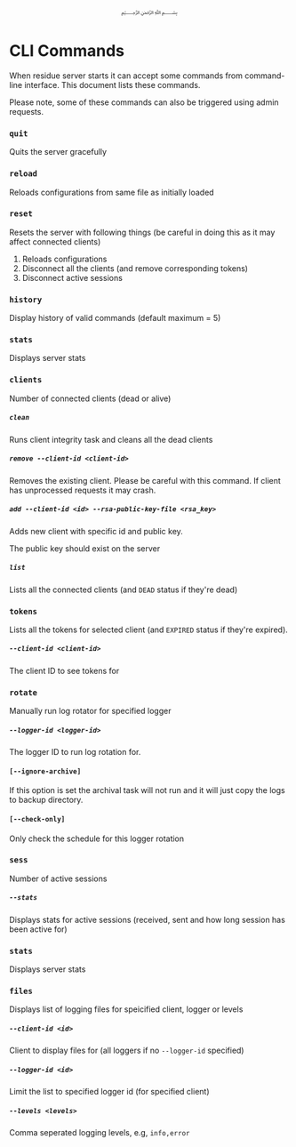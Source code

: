 <p align="center">
   ﷽
</p>

# CLI Commands
When residue server starts it can accept some commands from command-line interface. This document lists these commands.

Please note, some of these commands can also be triggered using admin requests.

### `quit`
Quits the server gracefully

### `reload`
Reloads configurations from same file as initially loaded

### `reset`
Resets the server with following things (be careful in doing this as it may affect connected clients)

 1. Reloads configurations
 2. Disconnect all the clients (and remove corresponding tokens)
 3. Disconnect active sessions

### `history`
Display history of valid commands (default maximum = 5)

### `stats`
Displays server stats

### `clients`
Number of connected clients (dead or alive)

##### `clean`
Runs client integrity task and cleans all the dead clients

##### `remove --client-id <client-id>`
Removes the existing client. Please be careful with this command. If client has unprocessed requests it may crash.

##### `add --client-id <id> --rsa-public-key-file <rsa_key>`
Adds new client with specific id and public key.

The public key should exist on the server

##### `list`
Lists all the connected clients (and `DEAD` status if they're dead)

### `tokens`
Lists all the tokens for selected client (and `EXPIRED` status if they're expired).

##### `--client-id <client-id>`
The client ID to see tokens for

### `rotate`
Manually run log rotator for specified logger

##### `--logger-id <logger-id>`
The logger ID to run log rotation for.

#### `[--ignore-archive]`
If this option is set the archival task will not run and it will just copy the logs to backup directory.

#### `[--check-only]`
Only check the schedule for this logger rotation

### `sess`
Number of active sessions

##### `--stats`
Displays stats for active sessions (received, sent and how long session has been active for)

### `stats`
Displays server stats

### `files`
Displays list of logging files for speicified client, logger or levels

##### `--client-id <id>`
Client to display files for (all loggers if no `--logger-id` specified)

##### `--logger-id <id>`
Limit the list to specified logger id (for specified client)

##### `--levels <levels>`
Comma seperated logging levels, e.g, `info,error`
